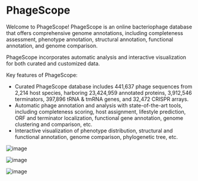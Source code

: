 # PhageScope
Welcome to PhageScope! PhageScope is an online bacteriophage database that offers comprehensive genome annotations, including completeness assessment, phenotype annotation, structural annotation, functional annotation, and genome comparison.

PhageScope incorporates automatic analysis and interactive visualization for both curated and customized data.

Key features of PhageScope:
+ Curated PhageScope database includes 441,637 phage sequences from 2,214 host species, harboring 23,424,959 annotated proteins, 3,912,546 terminators, 397,896 tRNA & tmRNA genes, and 32,472 CRISPR arrays.
+ Automatic phage annotation and analysis with state-of-the-art tools, including completeness scoring, host assignment, lifestyle prediction, ORF and terminator localization, functional gene annotation, genome clustering and comparison, etc. 
+ Interactive visualization of phenotype distribution, structural and functional annotation, genome comparison, phylogenetic tree, etc.

![image](https://github.com/deepomicslab/PhageScope_documents/blob/main/Figures/database.png)

![image](https://github.com/deepomicslab/PhageScope_documents/blob/main/Figures/analysis.png)

![image](https://github.com/deepomicslab/PhageScope_documents/blob/main/Figures/visualization.png)
